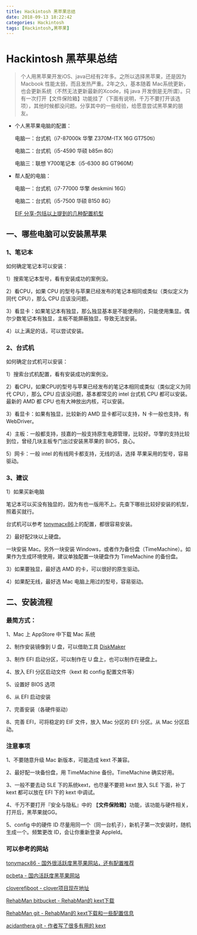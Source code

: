 ```yaml
---
title: Hackintosh 黑苹果总结
date: 2018-09-13 18:22:42
categories: Hackintosh
tags: [Hackintosh,黑苹果]
---
```


# Hackintosh 黑苹果总结

> 个人用黑苹果开发iOS、java已经有2年多。之所以选择黑苹果，还是因为 Macbook 性能太弱，而且发热严重。2年之久，基本随着 Mac系统更新，也会更新系统（不然无法更新最新的Xcode，纯 java 开发倒是无所谓）。只有一次打开【文件保险箱】功能挂了（下面有说明，千万不要打开该选项），其他时候都没问题。分享其中的一些经验，给愿意尝试黑苹果的朋友。

* 个人黑苹果电脑的配置：

	电脑一：台式机（i7-87000k 华擎 Z370M-ITX 16G GT750ti）

	电脑二：台式机（i5-4590 华硕 b85m 8G）

	电脑三：联想 Y700笔记本（i5-6300 8G GT960M）

* 帮人配的电脑：

	电脑一：台式机（i7-77000 华擎 deskmini 16G）

	电脑二：台式机（i5-7500 华硕 B150 8G）

    [EIF 分享-包括以上提到的几种配置机型](https://github.com/yunWJR/Hackintosh_List)

## 一、哪些电脑可以安装黑苹果

### 1、笔记本
	
如何确定笔记本可以安装：
	 
1）搜索笔记本型号，看有安装成功的案例没。
	
2）看CPU，如果 CPU 的型号与苹果已经发布的笔记本相同或类似（类似定义为同代 CPU），那么 CPU 应该没问题。

3）看显卡：如果笔记本有独显，那么独显基本是不能使用的，只能使用集显。偶尔少数笔记本有独显，主板不能屏蔽独显，导致无法安装。

4）以上满足的话，可以尝试安装。

### 2、台式机

如何确定台式机可以安装：
	 
1）搜索台式机配置，看有安装成功的案例没。
	
2）看CPU，如果CPU的型号与苹果已经发布的笔记本相同或类似（类似定义为同代 CPU），那么 CPU 应该没问题，基本都常见的 intel 台式机 CPU 都可以安装。最新的 AMD 都 CPU 也有大神放出内核，可以安装。

3）看显卡：如果有独显，比较新的 AMD 显卡都可以支持，N 卡一般也支持，有 WebDriver。

4）主板：一般都支持，技嘉的一般支持原生电源管理，比较好。华擎的支持比较到位，曾经几块主板专门出过安装黑苹果的 BIOS，良心。

5）网卡：一般 intel 的有线网卡都支持，无线的话，选择 苹果采用的型号，容易驱动。

### 3、建议

1）如果买新电脑

笔记本可以买没有独显的，因为有也一版用不上。先查下哪些比较好安装的机型，照着买就行。

台式机可以参考 [tonymacx86](https://www.tonymacx86.com/buyersguide/building-a-customac-hackintosh-the-ultimate-buyers-guide/)上的配置，都很容易安装。

2）最好配2块以上硬盘。

一块安装 Mac。另外一块安装 Windows，或者作为备份盘（TimeMachine）。如果作为生成环境使用，建议单独配置一块硬盘作为 TimeMachine 的备份盘。

3）如果要独显，最好选 AMD 的卡，可以很好的原生驱动。

4）如果配无线，最好选 Mac 电脑上用过的型号，容易驱动。



## 二、安装流程


### 最简方式：

1、Mac 上 AppStore 中下载 Mac 系统

2、制作安装镜像到 U 盘，可以借助工具 [DiskMaker](http://diskmakerx.com/)

3、制作 EFI 启动分区，可以制作在 U 盘上，也可以制作在硬盘上。

4、放入 EFI 分区启动文件（kext 和 config 配置文件等）

5、设置好 BIOS 选项

6、从 EFI 启动安装

7、完善安装（各硬件驱动）

8、完善 EFI，可将稳定的 EIF 文件，放入 Mac 分区的 EFI 分区。从 Mac 分区启动。

### 注意事项

1、不要随意升级 Mac 新版本，可能造成 kext 不兼容。

2、最好配一块备份盘，用 TimeMachine 备份。TimeMachine 确实好用。

3、一般不要去动 SLE 下的系统kext，也尽量不要把 kext 放入 SLE 下面，补丁 kext 都可以放在 EFI 下的 kext 中调试。

4、千万不要打开『安全与隐私』中的 【**文件保险箱**】功能，该功能与硬件相关，打开后，黑苹果就GG。

5、config 中的硬件 ID 尽量用同一个（同一台机子），新机子第一次安装时，随机生成一个。频繁更改 ID，会让你重新登录 AppleId。

### 可以参考的网站

[tonymacx86 - 国外很活跃度黑苹果网站，还有配置推荐](https://www.tonymacx86.com/)

[pcbeta - 国内活跃度黑苹果网站](http://bbs.pcbeta.com/forum.php?mod=forumdisplay&fid=558&filter=author&orderby=dateline)

[cloverefiboot - clover项目现在地址](https://sourceforge.net/projects/cloverefiboot/)

[RehabMan bitbucket -  RehabMan的 kext下载](https://bitbucket.org/RehabMan/)

[RehabMan git - RehabMan的 kext下载和一些配置信息](https://github.com/RehabMan)

[acidanthera git - 作者写了很多有用的 kext](https://github.com/acidanthera)








